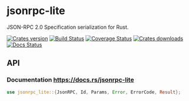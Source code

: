 jsonrpc-lite
====
JSON-RPC 2.0 Specification serialization for Rust.

[![Crates version][version-image]][version-url]
[![Build Status][travis-image]][travis-url]
[![Coverage Status][coveralls-image]][coveralls-url]
[![Crates downloads][downloads-image]][downloads-url]
[![Docs Status][docs-image]][docs-url]

## API
### Documentation https://docs.rs/jsonrpc-lite

```Rust
use jsonrpc_lite::{JsonRPC, Id, Params, Error, ErrorCode, Result};
```

[version-image]: https://img.shields.io/crates/v/jsonrpc-lite.svg
[version-url]: https://crates.io/crates/jsonrpc-lite

[travis-image]: http://img.shields.io/travis/iorust/jsonrpc-lite.svg
[travis-url]: https://travis-ci.org/iorust/jsonrpc-lite

[coveralls-image]: https://coveralls.io/repos/github/iorust/jsonrpc-lite/badge.svg?branch=master
[coveralls-url]: https://coveralls.io/github/iorust/jsonrpc-lite?branch=master

[downloads-image]: https://img.shields.io/crates/d/jsonrpc-lite.svg
[downloads-url]: https://crates.io/crates/jsonrpc-lite

[docs-image]: https://docs.rs/jsonrpc-lite/badge.svg
[docs-url]: https://docs.rs/jsonrpc-lite
